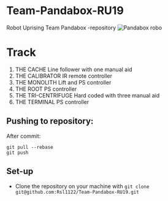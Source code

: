 # Team-Pandabox-RU19
Robot Uprising Team Pandabox -repository
![Pandabox robo](https://github.com/Rsl1122/Team-Pandabox-RU19/blob/master/robo.jpg "Pandabox robo")

# Track
1. THE CACHE Line follower with one manual aid
2. THE CALIBRATOR IR remote controller
3. THE MONOLITH Lift and PS controller
4. THE ROOT PS controller
5. THE TRI-CENTRIFUGE Hard coded with three manual aid
6. THE TERMINAL PS controller

## Pushing to repository:

After commit:
```
git pull --rebase
git push
```

## Set-up

- Clone the repository on your machine with `git clone git@github.com:Rsl1122/Team-Pandabox-RU19.git`
